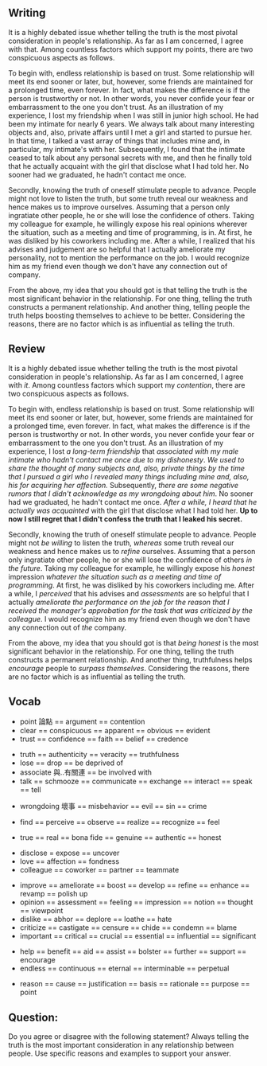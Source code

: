 ## Writing
It is a highly debated issue whether telling the truth is the most pivotal consideration in people's relationship. As far as I am concerned, I agree with that. Among countless factors which support my points, there are two conspicuous aspects as follows.

To begin with, endless relationship is based on trust. Some relationship will meet its end sooner or later, but, however, some friends are maintained for a prolonged time, even forever. In fact, what makes the difference is if the person is trustworthy or not. In other words, you never confide your fear or embarrassment to the one you don't trust. As an illustration of my experience, I lost my friendship when I was still in junior high school. He had been my intimate for nearly 6 years. We always talk about many interesting objects and, also, private affairs until I met a girl and started to pursue her. In that time, I talked a vast array of things that includes mine and, in particular, my intimate's with her. Subsequently, I found that the intimate ceased to talk about any personal secrets with me, and then he finally told that he actually acquaint with the girl that disclose what I had told her. No sooner had we graduated, he hadn't contact me once.

Secondly, knowing the truth of oneself stimulate people to advance. People might not love to listen the truth, but some truth reveal our weakness and hence makes us to improve ourselves. Assuming that a person only ingratiate other people, he or she will lose the confidence of others. Taking my colleague for example, he willingly expose his real opinions wherever the situation, such as a meeting and time of programming, is in. At first, he was disliked by his coworkers including me. After a while, I realized that his advises and judgement are so helpful that I actually ameliorate my personality, not to mention the performance on the job. I would recognize him as my friend even though we don't have any connection out of company.

From the above, my idea that you should got is that telling the truth is the most significant behavior in the relationship. For one thing, telling the truth constructs a permanent relationship. And another thing, telling people the truth helps boosting themselves to achieve to be better. Considering the reasons, there are no factor which is as influential as telling the truth.

## Review
It is a highly debated issue whether telling the truth is the most pivotal consideration in people's relationship. As far as I am concerned, I agree with *it*. Among countless factors which support my *contention*, there are two conspicuous aspects as follows.

To begin with, endless relationship is based on trust. Some relationship will meet its end sooner or later, but, however, some friends are maintained for a prolonged time, even forever. In fact, what makes the difference is if the person is trustworthy or not. In other words, you never confide your fear or embarrassment to the one you don't trust. As an illustration of my experience, I lost *a long-term friendship* that *associated with my male intimate who hadn't contact me once due to my dishonesty*. *We used to share the thought of many subjects and, also, private things by the time that I pursued a girl who I revealed many things including mine and, also, his for acquiring her affection.* Subsequently, *there are some negative rumors that I didn't acknowledge as my wrongdoing about him*. No sooner had we graduated, he hadn't contact me once. *After a while, I heard that he actually was acquainted* with the girl that disclose what I had told her. **Up to now I still regret that I didn't confess the truth that I leaked his secret.**

Secondly, knowing the truth of oneself stimulate people to advance. People might not *be willing* to listen the truth, *whereas* some truth reveal our weakness and hence makes us to *refine* ourselves. Assuming that a person only ingratiate other people, he or she will lose the confidence of others *in the future*. Taking my colleague for example, he willingly expose his *honest* impression *whatever the situation such as a meeting and time of programming*. At first, he was disliked by his coworkers including me. After a while, I *perceived* that his advises and *assessments* are so helpful that I actually *ameliorate the performance on the job* *for the reason that I received the manager's approbation for the task that was criticized by the colleague*. I would recognize him as my friend even though we don't have any connection out of *the* company.

From the above, my idea that you should got is that *being honest* is the most significant behavior in the relationship. For one thing, telling the truth constructs a permanent relationship. And another thing, truthfulness helps *encourage* people to *surpass themselves*. Considering the reasons, there are no factor which is as influential as telling the truth.

## Vocab
+ point 論點 == argument == contention 
+ clear == conspicuous == apparent == obvious == evident
+ trust == confidence == faith == belief == credence
- truth == authenticity == veracity == truthfulness
- lose == drop == be deprived of 
- associate 與..有關連 == be involved with 
- talk == schmooze == communicate == exchange == interact == speak == tell
+ wrongdoing 壞事 == misbehavior == evil == sin == crime
- find == perceive == observe == realize == recognize == feel
+ true == real == bona fide == genuine == authentic == honest
- disclose = expose == uncover
- love == affection == fondness  
- colleague == coworker == partner == teammate
+ improve == ameliorate == boost == develop == refine == enhance == revamp == polish up
+ opinion == assessment == feeling == impression == notion == thought == viewpoint
+ dislike == abhor == deplore == loathe == hate
+ criticize == castigate == censure == chide == condemn == blame
+ important == critical == crucial == essential == influential == significant
- help == benefit == aid == assist == bolster == further == support == encourage
- endless == continuous == eternal == interminable == perpetual
+ reason == cause == justification == basis == rationale == purpose == point

## Question:
Do you agree or disagree with the following statement? 
Always telling the truth is the most important consideration in any relationship between people.
Use specific reasons and examples to support your answer.
